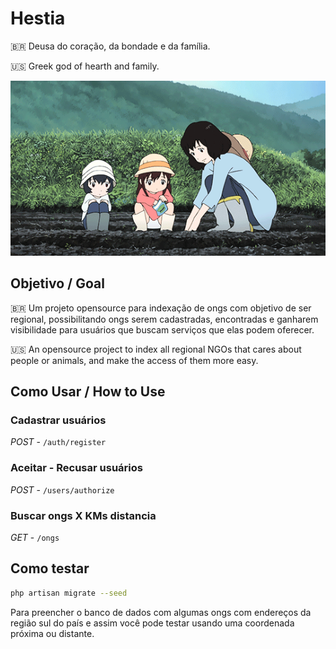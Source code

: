# Hestia

:brazil: Deusa do coração, da bondade e da família.

:us: Greek god of hearth and family.

![alt text](./family.gif)

## Objetivo / Goal

:brazil: Um projeto opensource para indexação de ongs com objetivo de ser regional, possibilitando ongs serem
cadastradas, encontradas e ganharem visibilidade para usuários que buscam serviços que elas podem oferecer.

:us: An opensource project to index all regional NGOs that cares about people or animals, and make the access of them
more easy.

## Como Usar / How to Use

### Cadastrar usuários

*POST* - `/auth/register`

### Aceitar - Recusar usuários

*POST* - `/users/authorize`

### Buscar ongs X KMs distancia

*GET* - `/ongs`

## Como testar

```bash
php artisan migrate --seed
```

Para preencher o banco de dados com algumas ongs com endereços da região sul do país e assim você pode testar usando uma
coordenada próxima ou distante.
